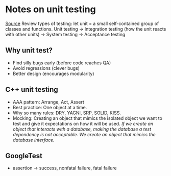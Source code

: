 # Notes on unit testing
[Source](https://www.typemock.com/unit-testing-with-c/)
Review types of testing:
let unit = a small self-contained group of classes and functions.
  Unit testing 
  -> Integration testing (how the unit reacts with other units) 
  -> System testing 
  -> Acceptance testing 

## Why unit test? 
- Find silly bugs early (before code reaches QA)
- Avoid regressions (clever bugs)
- Better design (encourages modularity)

## C++ unit testing 
- AAA pattern: Arrange, Act, Assert 
- Best practice: One object at a time. 
- Why so many rules: DRY, YAGNI, SRP, SOLID, KISS.
- Mocking: Creating an object that mimics the isolated object we want to test and give it expectations on how it
will be used. *If we create an object that interacts with a database, making the database a test dependency is not acceptable. We create an object that mimics the database interface.*

## GoogleTest
- assertion -> success, nonfatal failure, fatal failure
